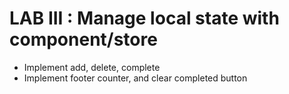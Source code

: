 # LAB III : Manage local state with component/store

- Implement add, delete, complete
- Implement footer counter, and clear completed button
